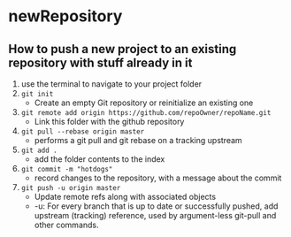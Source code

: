 # newRepository

## How to push a new project to an existing repository with stuff already in it

 1. use the terminal to navigate to your project folder
 2. `git init`
    - Create an empty Git repository or reinitialize an existing one
 3. `git remote add origin https://github.com/repoOwner/repoName.git`
    - Link this folder with the github repository
 4. `git pull --rebase origin master`
    - performs a git pull and git rebase on a tracking upstream
 5. `git add .`
    - add the folder contents to the index
 6. `git commit -m "hotdogs"`
    - record changes to the repository, with a message about the commit
 7. `git push -u origin master`
    - Update remote refs along with associated objects
    - -u: For every branch that is up to date or successfully pushed, add upstream (tracking) reference, used by argument-less git-pull and other commands.